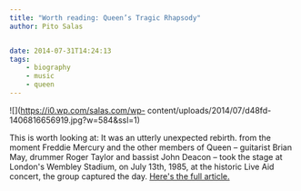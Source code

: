 ```yaml
---
title: "Worth reading: Queen’s Tragic Rhapsody"
author: Pito Salas


date: 2014-07-31T14:24:13
tags:
    - biography
    - music
    - queen
---
```




![](https://i0.wp.com/salas.com/wp-
content/uploads/2014/07/d48fd-1406816656919.jpg?w=584&ssl=1)

This is worth looking at: It was an utterly unexpected rebirth. from the
moment Freddie Mercury and the other members of Queen – guitarist Brian May,
drummer Roger Taylor and bassist John Deacon – took the stage at London's
Wembley Stadium, on July 13th, 1985, at the historic Live Aid concert, the
group captured the day. [Here's the full article.](<http://ift.tt/1pti7ec>)



